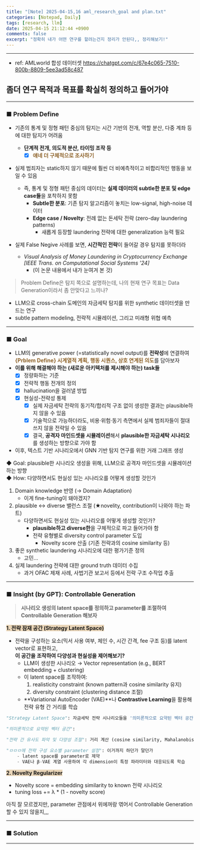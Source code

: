 ```yaml
---
title: "[Note] 2025-04-15,16 aml_research_goal and plan.txt"
categories: [Notepad, Daily]
tags: [research, llm]
date: 2025-04-15 21:12:44 +0900
comments: false
excerpt: "정확히 내가 어떤 연구를 할려는건지 정리가 안된다,, 정리해보기!"
--- 
```

---


- ref: AMLworld 합성 데이터셋 <https://chatgpt.com/c/67e4c065-7510-800b-8809-5ee3ad58c487>

## 좀더 연구 목적과 목표를 확실히 정의하고 들어가야
---
### ■ Problem Define
- 기존의 통계 및 정형 패턴 중심의 탐지는 시간 기반의 전개, 역할 분산, 다중 계좌 등에 대한 탐지가 어려움
    - **단계적 전개, 의도적 분산, 타이밍 조작 등**
      - [x] <span style="color:#8e632a">**얘네 더 구체적으로 조사하기**</span>

- 실제 범죄자는 static하지 않기 때문에 훨씬 더 비예측적이고 비합리적인 행동을 보일 수 있음
    - 즉, 통계 및 정형 패턴 중심의 데이터는 **실제 데이터의 subtle한 분포 및 edge case들**을 포착하지 못함
        - **Subtle한 분포**: 기존 탐지 알고리즘이 놓치는 low-signal, high-noise 데이터
        - **Edge case / Novelty**: 전례 없는 돈세탁 전략 (zero-day laundering patterns)
            - 새롭게 등장할 laundering 전략에 대한 generalization 능력 필요
  
- 실제 False Negive 사례를 보면, **시간적인 전략**이 들어갈 경우 탐지를 못하더라
    - *Visual Analysis of Money Laundering in Cryptocurrency Exchange [IEEE Trans. on Computational Social Systems '24]*
        - (이 논문 내용에서 내가 눈여겨 본 것)


> Problem Define은 탐지 쪽으로 설명하는데, 나의 현재 연구 목표는 Data Generation이라서 좀 안맞다고 느끼나?
-  LLM으로 cross-chain 도메인의 자금세탁 탐지를 위한 synthetic 데이터셋을 만드는 연구
-  subtle pattern modeling, 전략적 시뮬레이션, 그리고 미래형 위협 예측

---
### ■ Goal
- LLM의 generative power (=statistically novel output)를 **전략성**에 연결하여 <span style="color:#8e632a">**{Prblem Define} 시계열적 계획, 행동 시퀀스, 상호 연계된 의도**</span>를 담아보자
- **이를 위해 해결해야 하는 (새로운 아키텍처를 제시해야 하는) task들**
    - [x] 정량화하는 기준
    - [x] 전략적 행동 전개의 정의
    - [x] hallucination을 걸러낼 방법
    - [x] 현실성-전략성 통제
        - [x] 실제 자금세탁 전략의 동기적/합리적 구조 없이 생성한 결과는 plausible하지 않을 수 있음
        - [x] 기술적으로 가능하더라도, 비용·위험·동기 측면에서 실제 범죄자들이 절대 쓰지 않을 전략일 수 있음
        - [x] 결국, **공격자 마인드셋을 시뮬레이션**해서 **plausible한 자금세탁 시나리오**를 생성하는 방향으로 가야 함

- 이후, 텍스트 기반 시나리오에서 GNN 기반 탐지 연구를 위한 거래 그래프 생성

<div class="tip-box tip-yellow">
    <i class="fas fa-lightbulb tip-icon"></i>
    ◆ Goal: plausible한 시나리오 생성을 위해, LLM으로 공격자 마인드셋을 시뮬레이션하는 방향 <br>
    ◆ How:  다양하면서도 현실성 있는 시나리오를 어떻게 생성할 것인가
</div>

1. Domain knowledge 반영 (→ Domain Adaptation)
   - 이게 fine-tuning이 돼야겠지?
2. plausible ↔ diverse 밸런스 조절 (★novelity, contribution이 나와야 하는 파트)
   - 다양하면서도 현실성 있는 시나리오를 어떻게 생성할 것인가?
     - **plausible하고 diverse한**을 구체적으로 파고 들어가야 함
     - 전략 유형별로 diversity control parameter 도입
       - Novelty score 산출 (기존 전략과의 cosine similarity 등)
3. 좋은 synthetic laundering 시나리오에 대한 평가기준 정의
   - 고민...
4. 실제 laundering 전략에 대한 ground truth 데이터 수집
    - 과거 OFAC 제재 사례, 사법기관 보고서 등에서 전략 구조 수작업 추출


---
### ■ Insight (by GPT): Controllable Generation
> **시나리오 생성의 latent space를 정의하고 parameter를 조절하여 Controllable Generation 해보자**

<span style="background-color:#e9d5b8">**1. 전략 잠재 공간 (Strategy Latent Space)**</span>
   - 전략을 구성하는 요소(믹서 사용 여부, 체인 수, 시간 간격, fee 구조 등)를 latent vector로 표현하고,  
   **이 공간을 조작하여 다양성과 현실성을 제어해보기?**
     - LLM이 생성한 시나리오 → Vector representation (e.g., BERT embedding + clustering)
     - 이 latent space를 조작하여:
       1. realisticity constraint (known pattern과 cosine similarity 유지)
       2. diversity constraint (clustering distance 조절)
     - **Variational AutoEncoder (VAE)**나 **Contrastive Learning**을 활용해 전략 유형 간 거리를 학습
  
```python
"Strategy Latent Space": 자금세탁 전략 시나리오들을 '의미론적으로 요약된 벡터 공간'에 투영하여, '전략 간 유사도 파악' 및 '다양성 조절'에 대한 탐색/조작을 수행하는 의미 기반 생성 컨트롤 구조

"의미론적으로 요약된 벡터 공간": 

"전략 간 유사도 파악 및 다양성 조절": 거리 계산 (cosine similarity, Mahalanobis, etc.) → novelty 측정

"ㅁㅁㅁ에 전략 구성 요소별 parameter 설정": 이거까지 하던가 말던가
    - latent space를 parameter로 제약
    - VAE나 β-VAE 계열 사용하여 각 dimension이 특정 파라미터와 대응되도록 학습
```

<span style="background-color:#e9d5b8">**2. Novelty Regularizer**</span>
   - Novelty score = embedding similarity to known 전략 시나리오
   - tuning loss += λ * (1 - novelty score)

<div class="tip-box tip-blue">
    <i class="fas fa-lightbulb tip-icon"></i>
    아직 잘 모르겠지만, parameter 관점에서 위에꺼랑 엮어서 Controllable Generation 할 수 있지 않을지,,,
</div>


---
### ■ Solution


---
